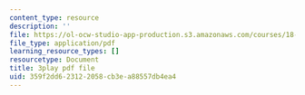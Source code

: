 ```yaml
---
content_type: resource
description: ''
file: https://ol-ocw-studio-app-production.s3.amazonaws.com/courses/18-03sc-differential-equations-fall-2011/359f2dd623122058cb3ea88557db4ea4_UCpMao94iFg.pdf
file_type: application/pdf
learning_resource_types: []
resourcetype: Document
title: 3play pdf file
uid: 359f2dd6-2312-2058-cb3e-a88557db4ea4
---
```

